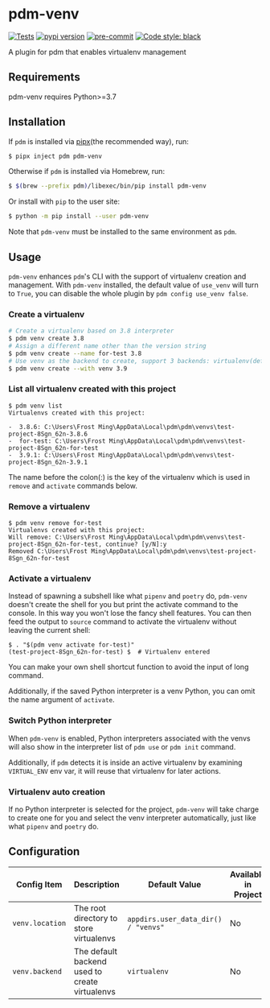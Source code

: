 # pdm-venv

[![Tests](https://github.com/pdm-project/pdm-venv/workflows/Tests/badge.svg)](https://github.com/pdm-project/pdm-venv/actions?query=workflow%3Aci)
[![pypi version](https://img.shields.io/pypi/v/pdm-venv.svg)](https://pypi.org/project/pdm-venv/)
[![pre-commit](https://img.shields.io/badge/pre--commit-enabled-brightgreen?logo=pre-commit&logoColor=white)](https://github.com/pre-commit/pre-commit)
[![Code style: black](https://img.shields.io/badge/code%20style-black-000000.svg)](https://github.com/psf/black)

A plugin for pdm that enables virtualenv management

## Requirements

pdm-venv requires Python>=3.7

## Installation

If `pdm` is installed via [pipx](https://github.com/pipxproject/pipx)(the recommended way), run:

```bash
$ pipx inject pdm pdm-venv
```

Otherwise if `pdm` is installed via Homebrew, run:

```bash
$ $(brew --prefix pdm)/libexec/bin/pip install pdm-venv
```

Or install with `pip` to the user site:

```bash
$ python -m pip install --user pdm-venv
```

Note that `pdm-venv` must be installed to the same environment as `pdm`.

## Usage

`pdm-venv` enhances `pdm`'s CLI with the support of virtualenv creation and management. With `pdm-venv` installed,
the default value of `use_venv` will turn to `True`, you can disable the whole plugin by `pdm config use_venv false`.

### Create a virtualenv

```bash
# Create a virtualenv based on 3.8 interpreter
$ pdm venv create 3.8
# Assign a different name other than the version string
$ pdm venv create --name for-test 3.8
# Use venv as the backend to create, support 3 backends: virtualenv(default), venv, conda
$ pdm venv create --with venv 3.9
```

### List all virtualenv created with this project

```console
$ pdm venv list
Virtualenvs created with this project:

-  3.8.6: C:\Users\Frost Ming\AppData\Local\pdm\pdm\venvs\test-project-8Sgn_62n-3.8.6
-  for-test: C:\Users\Frost Ming\AppData\Local\pdm\pdm\venvs\test-project-8Sgn_62n-for-test
-  3.9.1: C:\Users\Frost Ming\AppData\Local\pdm\pdm\venvs\test-project-8Sgn_62n-3.9.1
```

The name before the colon(:) is the key of the virtualenv which is used in `remove` and `activate` commands below.

### Remove a virtualenv

```console
$ pdm venv remove for-test
Virtualenvs created with this project:
Will remove: C:\Users\Frost Ming\AppData\Local\pdm\pdm\venvs\test-project-8Sgn_62n-for-test, continue? [y/N]:y
Removed C:\Users\Frost Ming\AppData\Local\pdm\pdm\venvs\test-project-8Sgn_62n-for-test
```

### Activate a virtualenv

Instead of spawning a subshell like what `pipenv` and `poetry` do, `pdm-venv` doesn't create the shell for you but print the activate command to the console.
In this way you won't lose the fancy shell features. You can then feed the output to `source` command to activate the virtualenv without leaving the current shell:

```console
$ . "$(pdm venv activate for-test)"
(test-project-8Sgn_62n-for-test) $  # Virtualenv entered
```

You can make your own shell shortcut function to avoid the input of long command.

Additionally, if the saved Python interpreter is a venv Python, you can omit the name argument of `activate`.

### Switch Python interpreter

When `pdm-venv` is enabled, Python interpreters associated with the venvs will also show in the interpreter list of `pdm use` or `pdm init` command.

Additionally, if `pdm` detects it is inside an active virtualenv by examining `VIRTUAL_ENV` env var, it will reuse that virtualenv for later actions.

### Virtualenv auto creation

If no Python interpreter is selected for the project, `pdm-venv` will take charge to create one for you and select the venv interpreter automatically, just like
what `pipenv` and `poetry` do.

## Configuration

| Config Item     | Description                                    | Default Value                       | Available in Project | Env var |
| --------------- | ---------------------------------------------- | ----------------------------------- | -------------------- | ------- |
| `venv.location` | The root directory to store virtualenvs        | `appdirs.user_data_dir() / "venvs"` | No                   |         |
| `venv.backend`  | The default backend used to create virtualenvs | `virtualenv`                        | No                   |         |

